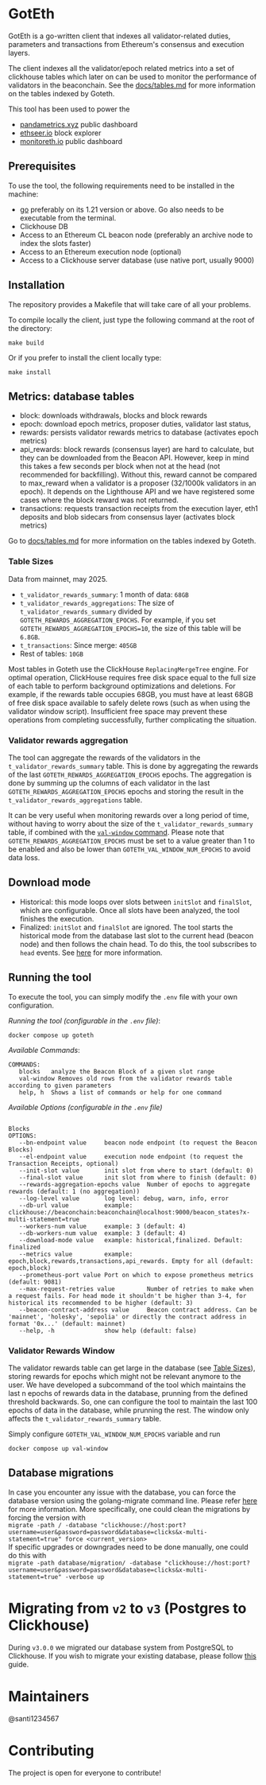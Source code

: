 # GotEth

GotEth is a go-written client that indexes all validator-related duties, parameters and transactions from Ethereum's consensus and execution layers.

The client indexes all the validator/epoch related metrics into a set of clickhouse tables which later on can be used to monitor the performance of validators in the beaconchain. See the [docs/tables.md](https://github.com/migalabs/goteth/blob/master/docs/tables.md) for more information on the tables indexed by Goteth.

This tool has been used to power the

- [pandametrics.xyz](https://pandametrics.xyz/) public dashboard
- [ethseer.io](https://ethseer.io) block explorer
- [monitoreth.io](https://monitoreth.io/nodes#validators-entities) public dashboard

## Prerequisites

To use the tool, the following requirements need to be installed in the machine:

- [go](https://go.dev/doc/install) preferably on its 1.21 version or above. Go also needs to be executable from the terminal.
- Clickhouse DB
- Access to an Ethereum CL beacon node (preferably an archive node to index the slots faster)
- Access to an Ethereum execution node (optional)
- Access to a Clickhouse server database (use native port, usually 9000)

## Installation

The repository provides a Makefile that will take care of all your problems.

To compile locally the client, just type the following command at the root of the directory:

```
make build
```

Or if you prefer to install the client locally type:

```
make install
```

## Metrics: database tables

- block: downloads withdrawals, blocks and block rewards
- epoch: download epoch metrics, proposer duties, validator last status,
- rewards: persists validator rewards metrics to database (activates epoch metrics)
- api_rewards: block rewards (consensus layer) are hard to calculate, but they can be downloaded from the Beacon API. However, keep in mind this takes a few seconds per block when not at the head (not recommended for backfilling). Without this, reward cannot be compared to max_reward when a validator is a proposer (32/1000k validators in an epoch). It depends on the Lighthouse API and we have registered some cases where the block reward was not returned.
- transactions: requests transaction receipts from the execution layer, eth1 deposits and blob sidecars from consensus layer (activates block metrics)

Go to [docs/tables.md](https://github.com/migalabs/goteth/blob/master/docs/tables.md) for more information on the tables indexed by Goteth.

### Table Sizes

Data from mainnet, may 2025.

- `t_validator_rewards_summary`: 1 month of data: `68GB`
- `t_validator_rewards_aggregations`: The size of `t_validator_rewards_summary` divided by `GOTETH_REWARDS_AGGREGATION_EPOCHS`. For example, if you set `GOTETH_REWARDS_AGGREGATION_EPOCHS=10`, the size of this table will be `6.8GB`.
- `t_transactions`: Since merge: `405GB`
- Rest of tables: `10GB`

Most tables in Goteth use the ClickHouse `ReplacingMergeTree` engine. For optimal operation, ClickHouse requires free disk space equal to the full size of each table to perform background optimizations and deletions. For example, if the rewards table occupies 68GB, you must have at least 68GB of free disk space available to safely delete rows (such as when using the validator window script). Insufficient free space may prevent these operations from completing successfully, further complicating the situation.

### Validator rewards aggregation

The tool can aggregate the rewards of the validators in the `t_validator_rewards_summary` table. This is done by aggregating the rewards of the last `GOTETH_REWARDS_AGGREGATION_EPOCHS` epochs. The aggregation is done by summing up the columns of each validator in the last `GOTETH_REWARDS_AGGREGATION_EPOCHS` epochs and storing the result in the `t_validator_rewards_aggregations` table.

It can be very useful when monitoring rewards over a long period of time, without having to worry about the size of the `t_validator_rewards_summary` table, if combined with the [`val-window` command](#validator-rewards-window). Please note that `GOTETH_REWARDS_AGGREGATION_EPOCHS` must be set to a value greater than 1 to be enabled and also be lower than `GOTETH_VAL_WINDOW_NUM_EPOCHS` to avoid data loss.

## Download mode

- Historical: this mode loops over slots between `initSlot` and `finalSlot`, which are configurable. Once all slots have been analyzed, the tool finishes the execution.
- Finalized: `initSlot` and `finalSlot` are ignored. The tool starts the historical mode from the database last slot to the current head (beacon node) and then follows the chain head. To do this, the tool subscribes to `head` events. See [here](https://ethereum.github.io/beacon-APIs/#/Events/eventstream) for more information.

## Running the tool

To execute the tool, you can simply modify the `.env` file with your own configuration.

_Running the tool (configurable in the `.env` file)_:

```
docker compose up goteth
```

_Available Commands_:

```
COMMANDS:
   blocks   analyze the Beacon Block of a given slot range
   val-window Removes old rows from the validator rewards table according to given parameters
   help, h  Shows a list of commands or help for one command
```

_Available Options (configurable in the `.env` file)_

```

Blocks
OPTIONS:
   --bn-endpoint value     beacon node endpoint (to request the Beacon Blocks)
   --el-endpoint value 	   execution node endpoint (to request the Transaction Receipts, optional)
   --init-slot value       init slot from where to start (default: 0)
   --final-slot value      init slot from where to finish (default: 0)
   --rewards-aggregation-epochs value  Number of epochs to aggregate rewards (default: 1 (no aggregation))
   --log-level value       log level: debug, warn, info, error
   --db-url value          example: clickhouse://beaconchain:beaconchain@localhost:9000/beacon_states?x-multi-statement=true
   --workers-num value     example: 3 (default: 4)
   --db-workers-num value  example: 3 (default: 4)
   --download-mode value   example: historical,finalized. Default: finalized
   --metrics value         example: epoch,block,rewards,transactions,api_rewards. Empty for all (default: epoch,block)
   --prometheus-port value Port on which to expose prometheus metrics (default: 9081)
   --max-request-retries value         Number of retries to make when a request fails. For head mode it shouldn't be higher than 3-4, for historical its recommended to be higher (default: 3)
   --beacon-contract-address value     Beacon contract address. Can be 'mainnet', 'holesky', 'sepolia' or directly the contract address in format '0x...' (default: mainnet)
   --help, -h              show help (default: false)
```

### Validator Rewards Window

The validator rewards table can get large in the database (see [Table Sizes](#table-sizes)), storing rewards for epochs which might not be relevant anymore to the user. We have developed a subcommand of the tool which maintains the last n epochs of rewards data in the database, prunning from the defined threshold backwards. So, one can configure the tool to maintain the last 100 epochs of data in the database, while prunning the rest.
The window only affects the `t_validator_rewards_summary` table.

Simply configure `GOTETH_VAL_WINDOW_NUM_EPOCHS` variable and run

```
docker compose up val-window
```

## Database migrations

In case you encounter any issue with the database, you can force the database version using the golang-migrate command line. Please refer [here](https://github.com/golang-migrate/migrate) for more information.
More specifically, one could clean the migrations by forcing the version with <br>
`migrate -path / -database "clickhouse://host:port?username=user&password=password&database=clicks&x-multi-statement=true" force <current_version>` <br>
If specific upgrades or downgrades need to be done manually, one could do this with <br>
`migrate -path database/migration/ -database "clickhouse://host:port?username=user&password=password&database=clicks&x-multi-statement=true" -verbose up`

# Migrating from `v2` to `v3` (Postgres to Clickhouse)

During `v3.0.0` we migrated our database system from PostgreSQL to Clickhouse.
If you wish to migrate your existing database, please follow [this](https://migalabs.notion.site/PostgreSQL-to-Clickhouse-migration-611a52a457824cd494d701773365f62f) guide.

# Maintainers

@santi1234567

# Contributing

The project is open for everyone to contribute!
